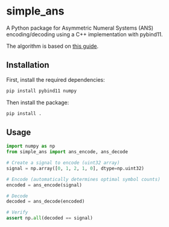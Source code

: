 # simple_ans

A Python package for Asymmetric Numeral Systems (ANS) encoding/decoding using a C++ implementation with pybind11.

The algorithm is based on [this guide](https://graphallthethings.com/posts/streaming-ans-explained/).

## Installation

First, install the required dependencies:

```bash
pip install pybind11 numpy
```

Then install the package:

```bash
pip install .
```

## Usage

```python
import numpy as np
from simple_ans import ans_encode, ans_decode

# Create a signal to encode (uint32 array)
signal = np.array([0, 1, 2, 1, 0], dtype=np.uint32)

# Encode (automatically determines optimal symbol counts)
encoded = ans_encode(signal)

# Decode
decoded = ans_decode(encoded)

# Verify
assert np.all(decoded == signal)
```

